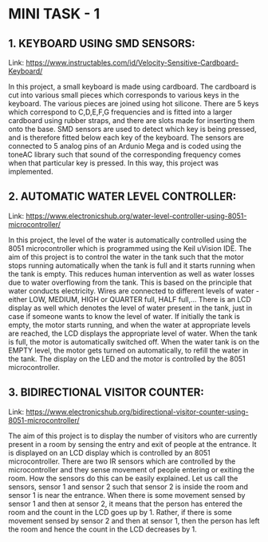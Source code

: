 # MINI TASK - 1

## 1. KEYBOARD USING SMD SENSORS:

Link: https://www.instructables.com/id/Velocity-Sensitive-Cardboard-Keyboard/

In this project, a small keyboard is made using cardboard. The cardboard is cut into various small pieces which corresponds to various keys in the keyboard. The various pieces are joined using hot silicone. There are 5 keys which correspond to C,D,E,F,G frequencies and is fitted into a larger cardboard using rubber straps, and there are slots made for inserting them onto the base. SMD sensors are used to detect which key is being pressed, and is therefore fitted below each key of the keyboard. The sensors are connected to 5 analog pins of an Ardunio Mega and is coded using the toneAC library such that sound of the corresponding frequency comes when that particular key is pressed. In this way, this project was implemented.

## 2. AUTOMATIC WATER LEVEL CONTROLLER:

Link: https://www.electronicshub.org/water-level-controller-using-8051-microcontroller/

In this project, the level of the water is automatically controlled using the 8051 microcontroller which is programmed using the Keil uVision IDE. The aim of this project is to control the water in the tank such that the motor stops running automatically when the tank is full and it starts running when the tank is empty. This reduces human intervention as well as water losses due to water overflowing from the tank. This is based on the principle that water conducts electricity. Wires are connected to different levels of water - either LOW, MEDIUM, HIGH or QUARTER full, HALF full,... There is an LCD display as well which denotes the level of water present in the tank, just in case if someone wants to know the level of water. If initially the tank is empty, the motor starts running, and when the water at appropriate levels are reached, the LCD displays the appropriate level of water. When the tank is full, the motor is automatically switched off. When the water tank is on the EMPTY level, the motor gets turned on automatically, to refill the water in the tank. The display on the LED and the motor is controlled by the 8051 microcontroller.

## 3. BIDIRECTIONAL VISITOR COUNTER:

Link: https://www.electronicshub.org/bidirectional-visitor-counter-using-8051-microcontroller/

The aim of this project is to display the number of visitors who are currently present in a room by sensing the entry and exit of people at the entrance. It is displayed on an LCD display which is controlled by an 8051 microcontroller. There are two IR sensors which are controlled by the microcontroller and they sense movement of people entering or exiting the room. How the sensors do this can be easily explained. Let us call the sensors, sensor 1 and sensor 2 such that sensor 2 is inside the room and sensor 1 is near the entrance. When there is some movement sensed by sensor 1 and then at sensor 2, it means that the person has entered the room and the count in the LCD goes up by 1. Rather, if there is some movement sensed by sensor 2 and then at sensor 1, then the person has left the room and hence the count in the LCD decreases by 1.
